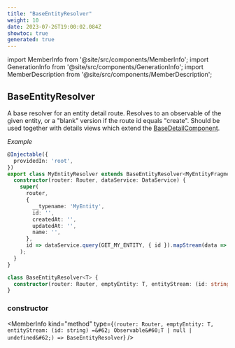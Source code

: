 ```yaml
---
title: "BaseEntityResolver"
weight: 10
date: 2023-07-26T19:00:02.084Z
showtoc: true
generated: true
---
```

<!-- This file was generated from the Vendure source. Do not modify. Instead, re-run the "docs:build" script -->
import MemberInfo from '@site/src/components/MemberInfo';
import GenerationInfo from '@site/src/components/GenerationInfo';
import MemberDescription from '@site/src/components/MemberDescription';


## BaseEntityResolver

<GenerationInfo sourceFile="packages/admin-ui/src/lib/core/src/common/base-entity-resolver.ts" sourceLine="55" packageName="@vendure/admin-ui" />

A base resolver for an entity detail route. Resolves to an observable of the given entity, or a "blank"
version if the route id equals "create". Should be used together with details views which extend the
<a href='/reference/admin-ui-api/list-detail-views/base-detail-component#basedetailcomponent'>BaseDetailComponent</a>.

*Example*

```ts
@Injectable({
  providedIn: 'root',
})
export class MyEntityResolver extends BaseEntityResolver<MyEntityFragment> {
  constructor(router: Router, dataService: DataService) {
    super(
      router,
      {
        __typename: 'MyEntity',
        id: '',
        createdAt: '',
        updatedAt: '',
        name: '',
      },
      id => dataService.query(GET_MY_ENTITY, { id }).mapStream(data => data.myEntity),
    );
  }
}
```

```ts title="Signature"
class BaseEntityResolver<T> {
  constructor(router: Router, emptyEntity: T, entityStream: (id: string) => Observable<T | null | undefined>)
}
```

<div className="members-wrapper">

### constructor

<MemberInfo kind="method" type={`(router: Router, emptyEntity: T, entityStream: (id: string) =&#62; Observable&#60;T | null | undefined&#62;) => BaseEntityResolver`}   />




</div>

